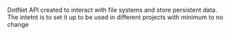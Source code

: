 DotNet API created to interact with file systems and store persistent data.
The intetnt is to set it up to be used in different projects with minimum to no change

